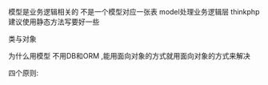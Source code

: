 模型是业务逻辑相关的
 不是一个模型对应一张表
model处理业务逻辑层
thinkphp建议使用静态方法写要好一些

类与对象

为什么用模型 不用DB和ORM ,能用面向对象的方式就用面向对象的方式来解决

四个原则: